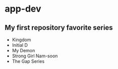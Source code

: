 # app-dev
My first repository
**favorite series**
---------------------------
- Kingdom
- Initial D
- My Demon
- Strong Girl Nam-soon
- The Gap Series
